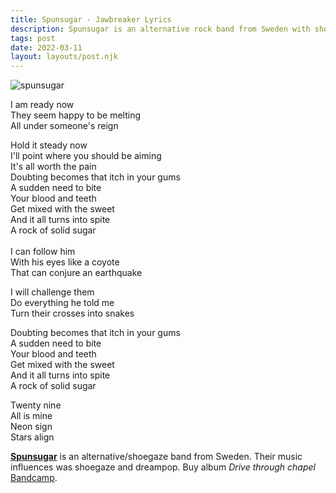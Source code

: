 ```yaml
---
title: Spunsugar - Jawbreaker Lyrics
description: Spunsugar is an alternative rock band from Sweden with shoegaze influences. 
tags: post
date: 2022-03-11
layout: layouts/post.njk
---
```


![spunsugar](https://f4.bcbits.com/img/a1028307145_10.jpg)

I am ready now <br>
They seem happy to be melting <br>
All under someone's reign<br>

Hold it steady now<br>
I'll point where you should be aiming<br>
It's all worth the pain
<br>
Doubting becomes that itch in your gums<br>
A sudden need to bite<br>
Your blood and teeth<br>
Get mixed with the sweet<br>
And it all turns into spite<br>
A rock of solid sugar<br>
<br>
I can follow him<br>
With his eyes like a coyote<br>
That can conjure an earthquake<br>

I will challenge them<br>
Do everything he told me<br>
Turn their crosses into snakes<br>

Doubting becomes that itch in your gums<br>
A sudden need to bite<br>
Your blood and teeth<br>
Get mixed with the sweet<br>
And it all turns into spite<br>
A rock of solid sugar<br>

Twenty nine<br>
All is mine<br>
Neon sign<br>
Stars align<br>

**[Spunsugar](https://spunsugar.bandcamp.com/)** is an alternative/shoegaze band from Sweden. Their music influences was shoegaze and dreampop. Buy album *Drive through chapel* [Bandcamp](https://spunsugar.bandcamp.com/album/drive-through-chapel).
